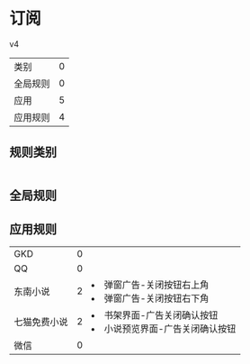 # 订阅

v4

|||
| - |:-:|
|类别|0|
|全局规则|0|
|应用|5|
|应用规则|4|

## 规则类别

|||
| - |:-:|


## 全局规则



## 应用规则

||||
| - |:-:|-|
|GKD|0||
|QQ|0||
|东南小说|2|<li>弹窗广告-关闭按钮右上角<li>弹窗广告-关闭按钮右下角|
|七猫免费小说|2|<li>书架界面-广告关闭确认按钮<li>小说预览界面-广告关闭确认按钮|
|微信|0||
